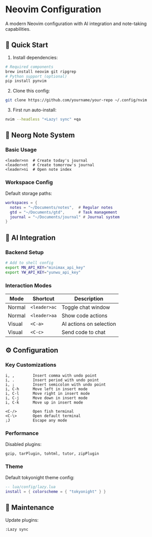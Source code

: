 # Neovim Configuration

A modern Neovim configuration with AI integration and note-taking capabilities.

## 🚀 Quick Start

1. Install dependencies:
```bash
# Required components
brew install neovim git ripgrep
# Python support (optional)
pip install pynvim
```

2. Clone this config:
```bash
git clone https://github.com/yourname/your-repo ~/.config/nvim
```

3. First run auto-install:
```bash
nvim --headless "+Lazy! sync" +qa
```

## 📝 Neorg Note System

### Basic Usage
```text
<leader>nn  # Create today's journal
<leader>nt  # Create tomorrow's journal
<leader>ni  # Open note index
```

### Workspace Config
Default storage paths:
```lua
workspaces = {
  notes = "~/Documents/notes",  # Regular notes
  gtd = "~/Documents/gtd",      # Task management
  journal = "~/Documents/journal" # Journal system
}
```

## 🧠 AI Integration

### Backend Setup
```bash
# Add to shell config
export MN_API_KEY="minimax_api_key"
export YW_API_KEY="yunwu_api_key"
```

### Interaction Modes
| Mode        | Shortcut     | Description            |
|-------------|-------------|-----------------------|
| Normal      | `<leader>ac` | Toggle chat window     |
| Normal      | `<leader>aa` | Show code actions      |
| Visual      | `<C-a>`      | AI actions on selection|
| Visual      | `<C-c>`      | Send code to chat      |

## ⚙️ Configuration

### Key Customizations
```text
i, ,        Insert comma with undo point
i, .        Insert period with undo point
i, ;        Insert semicolon with undo point
i, C-h      Move left in insert mode
i, C-l      Move right in insert mode
i, C-j      Move down in insert mode
i, C-k      Move up in insert mode

<C-/>       Open fish terminal
<C-\>       Open default terminal
;J          Escape any mode
```

### Performance
Disabled plugins:
```text
gzip, tarPlugin, tohtml, tutor, zipPlugin
```

### Theme
Default tokyonight theme config:
```lua
-- lua/config/lazy.lua
install = { colorscheme = { "tokyonight" } }
```

## 🔄 Maintenance
Update plugins:
```vim
:Lazy sync
```
